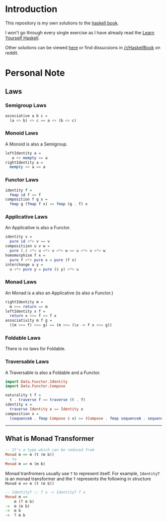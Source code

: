# Introduction

This repository is my own solutions to the [haskell book](https://haskellbook.com/).

I won't go through every single exercise as I have already read the [Learn Yourself Haskell](http://learnyouahaskell.com/).

Other solutions can be viewed [here](https://github.com/toraritte/haskell-book-solutions) or find dissucsions in [/r/HaskellBook](https://www.reddit.com/r/HaskellBook/) on reddit.

# Personal Note

## Laws

### Semigroup Laws

```haskell
associative a b c =
  (a <> b) <> c == a <> (b <> c)
```

### Monoid Laws

A Monoid is also a Semigroup.

```haskell
leftIdentity a =
   a <> mempty == a
rightIdentity a =
  mempty <> a == a
```

### Functor Laws

```haskell
identity f =
  fmap id f == f
composition f g x =
  fmap g (fmap f x) == fmap (g . f) x
```

### Applicative Laws

An Applicative is also a Functor.

```haskell
identity v =
  pure id <*> v == v
compositiion u v w =
  pure (.) <*> u <*> v <*> w == u <*> v <*> w
homomorphism f x =
  pure f <*> pure x = pure (f x)
interchange u y =
  u <*> pure y = pure ($ y) <*> u
```

### Monad Laws

An Monad is a also an Applicative (is also a Functor.)

```haskell
rightIdentity m =
  m >>= return == m
leftIdentity x f =
  return x >>= f == f x
associativity m f g =
  ((m >>= f) >>= g) == (m >>= (\x -> f x >>= g))
```

### Foldable Laws

There is no laws for Foldable.

### Traversable Laws

A Traversable is also a Foldable and a Functor.

```haskell
import Data.Functor.Identity
import Data.Functor.Compose

naturality t f =
  t . traverse f == traverse (t . f)
identity x =
  traverse Identity x == Identity x
composition x =
  (sequenceA . fmap Compose $ x) == (Compose . fmap sequenceA . sequenceA $ x)
```

---

## What is Monad Transformer

```haskell
-- It's a type which can be reduced from
Monad m => m (t (m b))
-- to
Monad m => m (m b)
```

Monad tranfromers usually use `T` to represent itself. For example, `IdentityT` is an monad transformer and the `T` represents the following in structure `Monad m => m (t (m b))`

```haskell
-- IdentityT :: f a -> IdentityT f a
Monad m =>
    m (T m b)
->  m (m b)
->  m b
->  T m b
```
